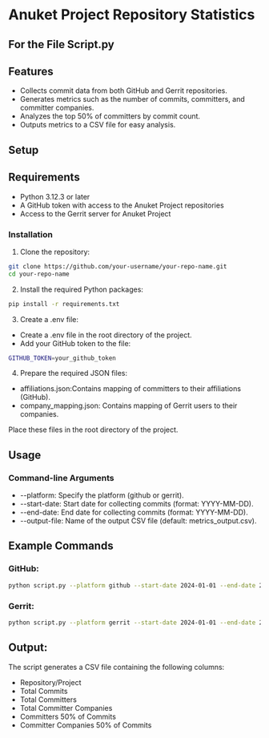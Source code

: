 # Anuket Project Repository Statistics 

## For the File Script.py

## Features

- Collects commit data from both GitHub and Gerrit repositories.
- Generates metrics such as the number of commits, committers, and committer companies.
- Analyzes the top 50% of committers by commit count.
- Outputs metrics to a CSV file for easy analysis.

## Setup

## Requirements
- Python 3.12.3 or later
- A GitHub token with access to the Anuket Project repositories
- Access to the Gerrit server for Anuket Project

### Installation

1. Clone the repository:
```bash
git clone https://github.com/your-username/your-repo-name.git
cd your-repo-name
```

2. Install the required Python packages:
```bash
pip install -r requirements.txt
```

3. Create a .env file:
- Create a .env file in the root directory of the project.
- Add your GitHub token to the file:
```bash
GITHUB_TOKEN=your_github_token
```

4. Prepare the required JSON files:

- affiliations.json:Contains mapping of committers to their affiliations (GitHub).
- company_mapping.json: Contains mapping of Gerrit users to their companies.

Place these files in the root directory of the project.

## Usage
### Command-line Arguments
- --platform: Specify the platform (github or gerrit).
- --start-date: Start date for collecting commits (format: YYYY-MM-DD).
- --end-date: End date for collecting commits (format: YYYY-MM-DD).
- --output-file: Name of the output CSV file (default: metrics_output.csv).

## Example Commands
### GitHub:
```bash
python script.py --platform github --start-date 2024-01-01 --end-date 2024-07-31 --output-file github_metrics.csv
```

### Gerrit:
```bash
python script.py --platform gerrit --start-date 2024-01-01 --end-date 2024-07-31 --output-file gerrit_metrics.csv
```

## Output:

The script generates a CSV file containing the following columns:

- Repository/Project
- Total Commits
- Total Committers
- Total Committer Companies
- Committers 50% of Commits
- Committer Companies 50% of Commits

